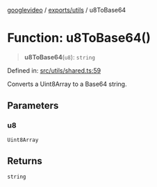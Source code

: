 [googlevideo](../../../README.md) / [exports/utils](../README.md) / u8ToBase64

# Function: u8ToBase64()

> **u8ToBase64**(`u8`): `string`

Defined in: [src/utils/shared.ts:59](https://github.com/LuanRT/googlevideo/blob/cc730b4dbadc5ae882d6aa28d716e442943577fa/src/utils/shared.ts#L59)

Converts a Uint8Array to a Base64 string.

## Parameters

### u8

`Uint8Array`

## Returns

`string`

